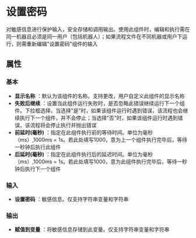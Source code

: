 # 设置密码

对敏感信息进行保护输入，安全存储和调用输出。使用此组件时，编辑和执行需在同一机器且必须是同一用户（包括机器人）；如果流程文件在不同机器或用户下运行，则需重新编辑&quot;设置密码&quot;组件的输入

## 属性

### 基本

- **显示名称** ：默认为该组件的名称。支持更改，用户自定义此组件的显示名称
- **失败后继续** ：设置当此组件运行失败时，是否忽略此错误继续运行下一个组件。下拉框选择，当选择"是"时，如果该组件运行时遇到错误，该流程也会继续执行下一个组件，并不会停止；当选择"否"时，如果该组件运行时遇到错误，该流程将会停止执行并抛出错误
- **前延时(毫秒)** ：指定在此组件执行前的等待时间。单位为毫秒（ms）,1000ms = 1s。若此处填写1000，意为上一个组件执行完毕后，等待一秒钟后执行此组件
- **后延时(毫秒)** ：指定在此组件执行后的延迟时间。单位为毫秒（ms）,1000ms = 1s。若此处填写1000，意为此组件执行完毕后，等待一秒钟后执行下一个组件


### 输入

- **设置密码** ：敏感信息。仅支持字符串变量和字符串

### 输出

- **赋值到变量** ：将敏感信息存储到此变量。仅支持字符串变量和字符串